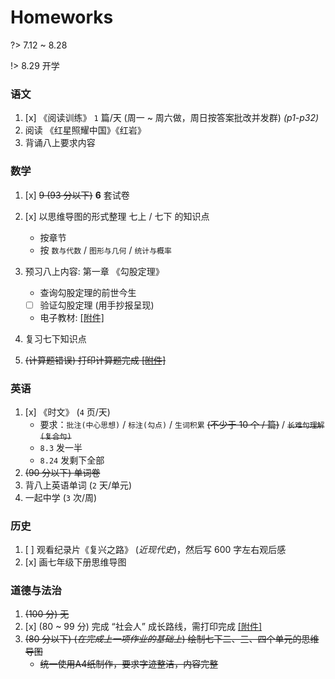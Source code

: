 # Homeworks

?> 7.12 ~ 8.28

!> 8.29 开学

### 语文

1. [x] 《阅读训练》 `1` 篇/天 (周一 ~ 周六做，周日按答案批改并发群) *(p1-p32)*
2. 阅读 《红星照耀中国》《红岩》
3. 背诵八上要求内容

### 数学

1. [x] ~~9 (93 分以下)~~ **6** 套试卷
2. [x] 以思维导图的形式整理 七上 / 七下 的知识点
    - 按章节
    - 按 `数与代数` / `图形与几何` / `统计与概率`
    
3. 预习八上内容: 第一章 《勾股定理》
    - 查询勾股定理的前世今生
    - [ ] 验证勾股定理 (用手抄报呈现)
    - 电子教材: [[附件]][math-1]
4. 复习七下知识点
5. ~~(计算题错误) 打印计算题完成 [[附件]][math-2]~~

### 英语

1. [x] 《时文》 (`4` 页/天)
    - 要求：`批注(中心思想)` / `标注(勾点)` / `生词积累` ~~(不少于 10 个 / 篇)~~ / ~~`长难句理解(复合句)`~~
    - `8.3` 发一半
    - `8.24` 发剩下全部
2. ~~(90 分以下) 单词卷~~
3. 背八上英语单词 (`2` 天/单元)
4. 一起中学 (`3` 次/周)

### 历史

1. [ ] 观看纪录片《复兴之路》 (*近现代史*)，然后写 600 字左右观后感
2. [x] 画七年级下册思维导图

### 道德与法治

1. ~~(100 分) 无~~
2. [x] (80 ~ 99 分) 完成 “社会人” 成长路线，需打印完成 [[附件]][ddyfz-1]
3. ~~(80 分以下) (*在完成上一项作业的基础上*) 绘制七下二、三、四个单元的思维导图~~
    - ~~统一使用A4纸制作，要求字迹整洁，内容完整~~

[math-1]: https://alist.wyf9.top/715/Homeworks/2023-2024-2-holiday/%E5%8C%97%E5%B8%88%E5%A4%A7%E7%89%88%E5%85%AB%E5%B9%B4%E7%BA%A7%E6%95%B0%E5%AD%A6%E4%B8%8A%E5%86%8C%E7%94%B5%E5%AD%90%E6%95%99%E6%9D%90.pdf
[math-2]: https://alist.wyf9.top/715/Homeworks/2023-2024-2-holiday/2023-2024-2%E6%9A%91%E5%81%87%E8%AE%A1%E7%AE%97%E9%A2%98.pdf
[ddyfz-1]: https://alist.wyf9.top/715/Homeworks/2023-2024-2-holiday/%E2%80%9C%E7%A4%BE%E4%BC%9A%E4%BA%BA%E2%80%9D%E6%88%90%E9%95%BF%E8%B7%AF%E7%BA%BF%EF%BC%88%E9%81%93%E6%B3%95%E6%9A%91%E5%81%87%E4%BD%9C%E4%B8%9A%EF%BC%89.docx
